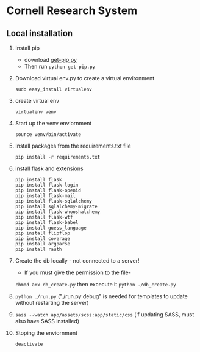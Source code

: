 # Cornell Research System 

## Local installation

1. Install pip
    * download [get-pip.py](https://bootstrap.pypa.io/get-pip.py)
    * Then run ```python get-pip.py```

2. Download virtual env.py to create a virtual environment

    ```sudo easy_install virtualenv```

3. create virtual env

    ```virtualenv venv```

4. Start up the venv enviornment

    ```source venv/bin/activate```

5. Install packages from the requirements.txt file

    ```pip install -r requirements.txt```


6. install flask and extensions

    ```
    pip install flask
    pip install flask-login
    pip install flask-openid
    pip install flask-mail
    pip install flask-sqlalchemy
    pip install sqlalchemy-migrate
    pip install flask-whooshalchemy
    pip install flask-wtf
    pip install flask-babel
    pip install guess_language
    pip install flipflop
    pip install coverage
    pip install argparse
    pip install rauth
    ```

7. Create the db locally - not connected to a server!
	* If you must give the permission to the file-
    
    ```chmod a+x db_create.py``` then excecute it ```python ./db_create.py```

8. ```python ./run.py``` ("./run.py debug" is needed for templates to update without restarting the server)

9. ```sass --watch app/assets/scss:app/static/css``` (if updating SASS, must also have SASS installed)

10. Stoping the enviornment

    ```deactivate```

